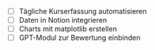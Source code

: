 - [ ] Tägliche Kurserfassung automatisieren
- [ ] Daten in Notion integrieren
- [ ] Charts mit matplotlib erstellen
- [ ] GPT-Modul zur Bewertung einbinden